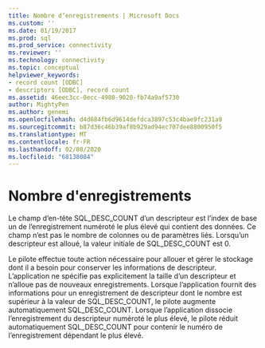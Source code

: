 ```yaml
---
title: Nombre d’enregistrements | Microsoft Docs
ms.custom: ''
ms.date: 01/19/2017
ms.prod: sql
ms.prod_service: connectivity
ms.reviewer: ''
ms.technology: connectivity
ms.topic: conceptual
helpviewer_keywords:
- record count [ODBC]
- descriptors [ODBC], record count
ms.assetid: 46eec3cc-0ecc-4980-9020-fb74a9af5730
author: MightyPen
ms.author: genemi
ms.openlocfilehash: d4d684fb6d9614defdca3897c53c4bae9fc231a9
ms.sourcegitcommit: b87d36c46b39af8b929ad94ec707dee8800950f5
ms.translationtype: MT
ms.contentlocale: fr-FR
ms.lasthandoff: 02/08/2020
ms.locfileid: "68138084"
---
```

# <a name="record-count"></a>Nombre d'enregistrements
Le champ d’en-tête SQL_DESC_COUNT d’un descripteur est l’index de base un de l’enregistrement numéroté le plus élevé qui contient des données. Ce champ n’est pas le nombre de colonnes ou de paramètres liés. Lorsqu’un descripteur est alloué, la valeur initiale de SQL_DESC_COUNT est 0.  
  
 Le pilote effectue toute action nécessaire pour allouer et gérer le stockage dont il a besoin pour conserver les informations de descripteur. L’application ne spécifie pas explicitement la taille d’un descripteur et n’alloue pas de nouveaux enregistrements. Lorsque l’application fournit des informations pour un enregistrement de descripteur dont le nombre est supérieur à la valeur de SQL_DESC_COUNT, le pilote augmente automatiquement SQL_DESC_COUNT. Lorsque l’application dissocie l’enregistrement du descripteur numéroté le plus élevé, le pilote réduit automatiquement SQL_DESC_COUNT pour contenir le numéro de l’enregistrement dépendant le plus élevé.
